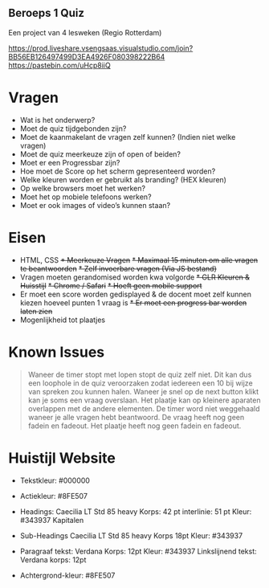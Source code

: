 ## Beroeps 1 Quiz
Een project van 4 lesweken (Regio Rotterdam)


https://prod.liveshare.vsengsaas.visualstudio.com/join?BB56EB126497499D3EA4926F080398222B64
https://pastebin.com/uHcp8iiQ

# Vragen

*	Wat is het onderwerp?
*	Moet de quiz tijdgebonden zijn?
*	Moet de kaanmakelant de vragen zelf kunnen? (Indien niet welke vragen)
*	Moet de quiz meerkeuze zijn of open of beiden?
*	Moet er een Progressbar zijn?
*	Hoe moet de Score op het scherm gepresenteerd worden?
*	Welke kleuren worden er gebruikt als branding? (HEX kleuren)
*	Op welke browsers moet het werken?
*	Moet het op mobiele telefoons werken?
*	Moet er ook images of video’s kunnen staan?

# Eisen

* HTML, CSS
~~* Meerkeuze Vragen~~
~~* Maximaal 15 minuten om alle vragen te beantwoorden~~
~~* Zelf invoerbare vragen (Via JS bestand)~~
* Vragen moeten gerandomised worden kwa volgorde
~~* GLR Kleuren & Huisstijl~~
~~* Chrome / Safari~~
~~* Hoeft geen mobile support~~
* Er moet een score worden gedisplayed & de docent moet zelf kunnen kiezen hoeveel punten 1 vraag is
~~* Er moet een progress bar worden laten zien~~
* Mogenlijkheid tot plaatjes

# Known Issues
> Waneer de timer stopt met lopen stopt de quiz zelf niet. Dit kan dus een loophole in de quiz veroorzaken zodat iedereen een 10 bij wijze van spreken zou kunnen halen.
> Waneer je snel op de next button klikt kan je soms een vraag overslaan.
> Het plaatje kan op kleinere aparaten overlappen met de andere elementen.
> De timer word niet weggehaald waneer je alle vragen hebt beantwoord.
> De vraag heeft nog geen fadein en fadeout.
> Het plaatje heeft nog geen fadein en fadeout.


# Huistijl Website

* Tekstkleur: #000000
* Actiekleur: #8FE507

* Headings: 
  Caecilia LT Std
  85 heavy
  Korps: 42 pt
  interlinie: 51 pt
  Kleur: #343937
  Kapitalen

* Sub-Headings
  Caecilia LT Std
  85 heavy
  Korps 18pt
  Kleur: #343937

* Paragraaf tekst:
  Verdana
  Korps: 12pt
  Kleur: #343937
  Linkslijnend
  tekst: Verdana
  korps: 12pt
  
 * Achtergrond-kleur:
   #8FE507
